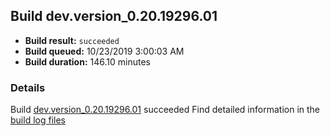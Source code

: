 ## Build dev.version_0.20.19296.01
- **Build result:** `succeeded`
- **Build queued:** 10/23/2019 3:00:03 AM
- **Build duration:** 146.10 minutes
### Details
Build [dev.version_0.20.19296.01](https://winappstudio.visualstudio.com/web/build.aspx?pcguid=a4ef43be-68ce-4195-a619-079b4d9834c2&builduri=vstfs%3a%2f%2f%2fBuild%2fBuild%2f31538) succeeded
Find detailed information in the [build log files]()
